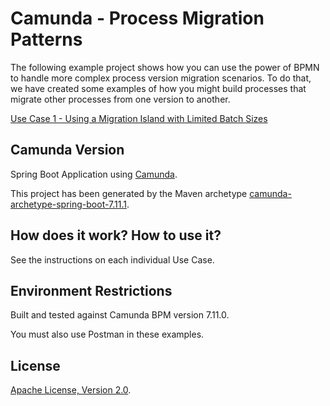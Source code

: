 # Camunda - Process Migration Patterns

The following example project shows how you can use the power of BPMN to handle more complex process version migration scenarios.  To do that, we have created some examples of how you might build 
processes that migrate other processes from one version to another. 

[Use Case 1 - Using a Migration Island with Limited Batch Sizes](Case1.md)



## Camunda Version

Spring Boot Application using [Camunda](http://docs.camunda.org).

This project has been generated by the Maven archetype
[camunda-archetype-spring-boot-7.11.1](http://docs.camunda.org/latest/guides/user-guide/#process-applications-maven-project-templates-archetypes).



## How does it work?  How to use it?

See the instructions on each individual Use Case.



## Environment Restrictions
Built and tested against Camunda BPM version 7.11.0.

You must also use Postman in these examples.



## License
[Apache License, Version 2.0](http://www.apache.org/licenses/LICENSE-2.0).

